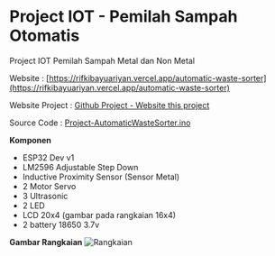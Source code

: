 # Project IOT - Pemilah Sampah Otomatis
Project IOT Pemilah Sampah Metal dan Non Metal

Website : [https://rifkibayuariyan.vercel.app/automatic-waste-sorter](https://rifkibayuariyan.vercel.app/automatic-waste-sorter)

Website Project : [Github Project - Website this project](https://github.com/rifkibayuariy/personal-dashboard/tree/main/app/automatic-waste-sorter)

Source Code : [Project-AutomaticWasteSorter.ino](https://github.com/rifkibayuariy/ProjectIOT-PemilahSampahOtomatis/blob/main/Project-AutomaticWasteSorter.ino)

**Komponen**
- ESP32 Dev v1
- LM2596 Adjustable Step Down
- Inductive Proximity Sensor (Sensor Metal)
- 2 Motor Servo
- 3 Ultrasonic
- 2 LED
- LCD 20x4 (gambar pada rangkaian 16x4)
- 2 battery 18650 3.7v

**Gambar Rangkaian**
![Rangkaian](https://github.com/user-attachments/assets/7f418b50-32a7-4f90-9d4a-503a2feabc28)
